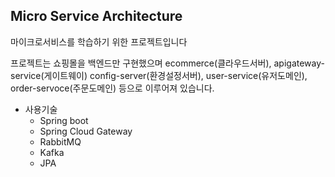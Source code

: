 ## Micro Service Architecture

마이크로서비스를 학습하기 위한 프로젝트입니다

프로젝트는 쇼핑몰을 백엔드만 구현했으며
ecommerce(클라우드서버), apigateway-service(게이트웨이) config-server(환경설정서버), 
user-service(유저도메인), order-servoce(주문도메인) 등으로 이루어져 있습니다.

* 사용기술
  * Spring boot 
  * Spring Cloud Gateway 
  * RabbitMQ
  * Kafka
  * JPA
